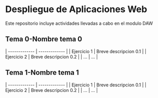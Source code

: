 # Despliegue de Aplicaciones Web
Este repositorio incluye actividades llevadas a cabo en el modulo DAW

## Tema 0-Nombre tema 0


| ------------- | ------------- |
| Ejercicio 1  | Breve descripcion 0.1 |
| Ejercicio 2 | Breve descripcion 0.2  |
| ... | ...  |





## Tema 1-Nombre tema 1

| ------------- | ------------- |
| Ejercicio 1  | Breve descripcion 0.1 |
| Ejercicio 2 | Breve descripcion 0.2  |
| ... | ...  |
